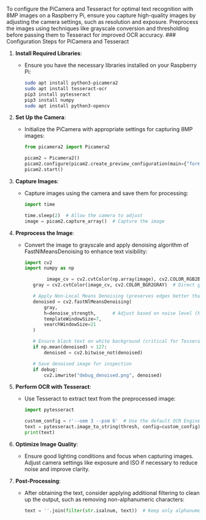 To configure the PiCamera and Tesseract for optimal text recognition with 8MP images on a Raspberry Pi, ensure you capture high-quality images by adjusting the camera settings, such as resolution and exposure. Preprocess the images using techniques like grayscale conversion and thresholding before passing them to Tesseract for improved OCR accuracy. ### Configuration Steps for PiCamera and Tesseract

1. **Install Required Libraries**:
   - Ensure you have the necessary libraries installed on your Raspberry Pi:
     ```bash
     sudo apt install python3-picamera2
     sudo apt install tesseract-ocr
     pip3 install pytesseract
     pip3 install numpy
     sudo apt install python3-opencv
     ```

2. **Set Up the Camera**:
   - Initialize the PiCamera with appropriate settings for capturing 8MP images:
     ```python
     from picamera2 import Picamera2

     picam2 = Picamera2()
     picam2.configure(picam2.create_preview_configuration(main={"format": 'XRGB8888', "size": (1920, 1080)}))  # 8MP resolution
     picam2.start()
     ```

3. **Capture Images**:
   - Capture images using the camera and save them for processing:
     ```python
     import time

     time.sleep(2)  # Allow the camera to adjust
     image = picam2.capture_array()  # Capture the image
     ```

4. **Preprocess the Image**:
   - Convert the image to grayscale and apply denoising algorithm of FastNlMeansDenoising to enhance text visibility:
     ```python
     import cv2
     import numpy as np

             image_cv = cv2.cvtColor(np.array(image), cv2.COLOR_RGB2BGR)
        gray = cv2.cvtColor(image_cv, cv2.COLOR_BGR2GRAY)  # Direct grayscale conversion

        # Apply Non-Local Means Denoising (preserves edges better than Gaussian)
        denoised = cv2.fastNlMeansDenoising(
            gray, 
            h=denoise_strength,      # Adjust based on noise level (higher = stronger denoising)
            templateWindowSize=7, 
            searchWindowSize=21
        )

        # Ensure black text on white background (critical for Tesseract)
        if np.mean(denoised) < 127:
            denoised = cv2.bitwise_not(denoised)

        # Save denoised image for inspection
        if debug:
            cv2.imwrite("debug_denoised.png", denoised)
     ```

5. **Perform OCR with Tesseract**:
   - Use Tesseract to extract text from the preprocessed image:
     ```python
     import pytesseract

     custom_config = r'--oem 3 --psm 6'  # Use the default OCR Engine Mode and Page Segmentation Mode
     text = pytesseract.image_to_string(thresh, config=custom_config)
     print(text)
     ```

6. **Optimize Image Quality**:
   - Ensure good lighting conditions and focus when capturing images. Adjust camera settings like exposure and ISO if necessary to reduce noise and improve clarity.

7. **Post-Processing**:
   - After obtaining the text, consider applying additional filtering to clean up the output, such as removing non-alphanumeric characters:
     ```python
     text = ''.join(filter(str.isalnum, text))  # Keep only alphanumeric characters
     ```